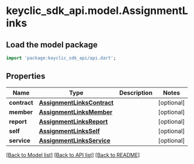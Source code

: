 # keyclic_sdk_api.model.AssignmentLinks

## Load the model package
```dart
import 'package:keyclic_sdk_api/api.dart';
```

## Properties
Name | Type | Description | Notes
------------ | ------------- | ------------- | -------------
**contract** | [**AssignmentLinksContract**](AssignmentLinksContract.md) |  | [optional] 
**member** | [**AssignmentLinksMember**](AssignmentLinksMember.md) |  | [optional] 
**report** | [**AssignmentLinksReport**](AssignmentLinksReport.md) |  | [optional] 
**self** | [**AssignmentLinksSelf**](AssignmentLinksSelf.md) |  | [optional] 
**service** | [**AssignmentLinksService**](AssignmentLinksService.md) |  | [optional] 

[[Back to Model list]](../README.md#documentation-for-models) [[Back to API list]](../README.md#documentation-for-api-endpoints) [[Back to README]](../README.md)


